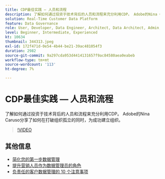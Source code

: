 ```yaml
---
title: CDP最佳实践 — 人员和流程
description: 了解如何通过投资于技术背后的人员和流程来充分利用CDP。 Adobe的Nina Caruso分享了如何设置您的组织……（请用60到160个字符描述）
solution: Real-Time Customer Data Platform
feature: Data Governance
role: User, Developer, Data Engineer, Architect, Data Architect, Admin, Leader
level: Beginner, Intermediate, Experienced
kt: 10634
thumbnail: 344313.jpeg
exl-id: 172f471d-0e54-4b44-be21-39ac481054f3
duration: 2982
source-git-commit: 9a297cda953d4414131657f9ac84580aea0eabeb
workflow-type: tm+mt
source-wordcount: '113'
ht-degree: 7%

---
```


# CDP最佳实践 — 人员和流程

了解如何通过投资于技术背后的人员和流程来充分利用CDP。 Adobe的Nina Caruso分享了如何在打破组织孤立的同时，为成功建立组织。

>[!VIDEO](https://video.tv.adobe.com/v/344313/?quality=12&learn=on)

## 其他信息

* [简化您的第一步数据管理](first-mile.md)
* [提升营销人员作为数据管理员的角色](https://experienceleague.adobe.com/docs/platform-learn/tutorials/privacy/elevating-the-marketers-role-as-a-data-steward.html?lang=zh-Hans)
* [负责任的客户数据管理的 10 个注意事项](https://experienceleague.adobe.com/docs/platform-learn/tutorials/privacy/ten-considerations-for-responsible-customer-data-management.html?lang=zh-Hans)
